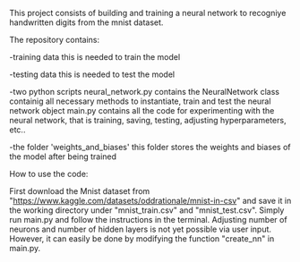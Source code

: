 This project consists of building and training a neural network to recogniye handwritten digits from the mnist dataset.

The repository contains:

-training data
    this is needed to train the model
    
-testing data
    this is needed to test the model
    
-two python scripts
    neural_network.py contains the NeuralNetwork class containig all necessary methods to instantiate, train and test the neural network object
    main.py contains all the code for experimenting with the neural network, that is training, saving, testing, adjusting hyperparameters, etc..
    
-the folder 'weights_and_biases'
    this folder stores the weights and biases of the model after being trained

How to use the code:

First download the Mnist dataset from "https://www.kaggle.com/datasets/oddrationale/mnist-in-csv" and save it in the working directory under "mnist_train.csv" and "mnist_test.csv".
Simply run main.py and follow the instructions in the terminal.
Adjusting number of neurons and number of hidden layers is not yet possible via user input. However, it can easily be done by modifying the function "create_nn" in main.py.
